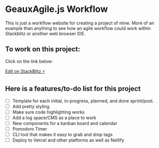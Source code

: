 # GeauxAgile.js Workflow

This is just a workflow website for creating a project of mine. More of an example than anything to see how an agile workflow could work within Stackblitz or another web browser IDE.

## To work on this project:
Click on the link below:

[Edit on StackBlitz ⚡️](https://stackblitz.com/edit/11steezy-tech)

## Here is a features/to-do list for this project
- [ ] Template for each initial, in-progress, planned, and done sprint/post.
- [ ] Add pretty styling
- [ ] Make sure code highlighting works
- [ ] Add a log space/CMS as a place to work
- [ ] New components for a kanban board and calendar
- [ ] Pomodoro Timer
- [ ] CLI tool that makes it easy to grab and drop tags
- [ ] Deploy to Vercel and other platforms as well as Netlify
